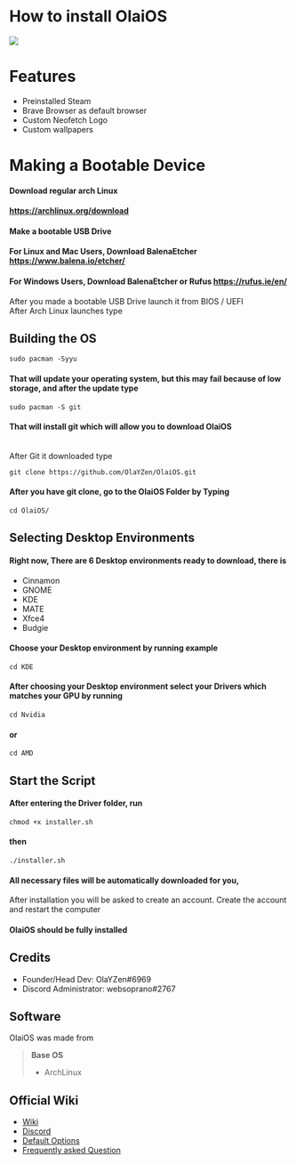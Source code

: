 # **How to install OlaiOS**
<img src="https://i.imgur.com/X8QbiuX.png"/>

# **Features**
- Preinstalled Steam
- Brave Browser as default browser
- Custom Neofetch Logo
- Custom wallpapers
# **Making a Bootable Device**
#### Download regular arch Linux
#### https://archlinux.org/download
#### Make a bootable USB Drive
#### For Linux and Mac Users, Download BalenaEtcher https://www.balena.io/etcher/
#### For Windows Users, Download BalenaEtcher or Rufus https://rufus.ie/en/

After you made a bootable USB Drive launch it from BIOS / UEFI
<br />After Arch Linux launches type

## **Building the OS**
    sudo pacman -Syyu
#### That will update your operating system, but this may fail because of low storage, and after the update type

    sudo pacman -S git
 
#### That will install git which will allow you to download OlaiOS
<br />After Git it downloaded type
    
    git clone https://github.com/OlaYZen/OlaiOS.git

#### After you have git clone, go to the OlaiOS Folder by Typing

    cd OlaiOS/

## **Selecting Desktop Environments**
#### Right now, There are 6 Desktop environments ready to download, there is

- Cinnamon
- GNOME
- KDE
- MATE
- Xfce4
- Budgie

#### Choose your Desktop environment by running example

    cd KDE
#### After choosing your Desktop environment select your Drivers which matches your GPU by running
    
    cd Nvidia
#### or 

    cd AMD

## **Start the Script**
#### After entering the Driver folder, run
    
    chmod +x installer.sh
    
#### then

    ./installer.sh

#### All necessary files will be automatically downloaded for you,
After installation you will be asked to create an account. 
Create the account and restart the computer

#### OlaiOS should be fully installed

## **Credits**
- Founder/Head Dev: OlaYZen#6969
- Discord Administrator: websoprano#2767

## **Software**
OlaiOS was made from

> **Base OS**
> - ArchLinux

## **Official Wiki**
- [Wiki](https://github.com/OlaYZen/OlaiOS/wiki)
- [Discord](https://discord.gg/s7VPXh3qtS)
- [Default Options](https://github.com/OlaYZen/OlaiOS/wiki/Default-Options)
- [Frequently asked Question](https://github.com/OlaYZen/OlaiOS/wiki/Frequently-asked-Question)
